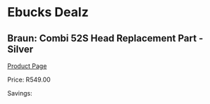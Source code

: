 
# Ebucks Dealz
## Braun: Combi 52S Head Replacement Part - Silver
[Product Page](https://www.ebucks.com/web/shop/productSelected.do?prodId=627519094&catId=1186081080)

Price: R549.00

Savings: 


	